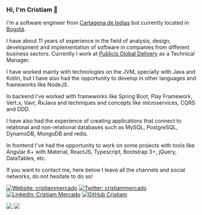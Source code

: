 ### Hi, I'm Cristiam 👋


I'm a software engineer from [Cartagena de Indias](https://en.wikipedia.org/wiki/Cartagena,_Colombia) but currently located in [Bogotá](https://en.wikipedia.org/wiki/Bogot%C3%A1).

I have about 11 years of experience in the field of analysis, design, development and implementation of software in companies from different business sectors. Currently I work at [Publicis Global Delivery](https://careers.bypgd.com/about-us) as a Technical Manager.

I have worked mainly with technologies on the JVM, specially with Java and Kotlin, but I have also had the opportunity to develop in other languages and frameworks like NodeJS. 

In backend I've worked with frameworks like Spring Boot, Play Framework, Vert.x, Vavr, RxJava and techniques and concepts like microservices, CQRS and DDD.

I have also had the experience of creating applications that connect to relational and non-relational databases such as MySQL, PostgreSQL, DynamoDB, MongoDB and redis.

In frontend I've had the opportunity to work on some projects with tools like Angular 6+ with Material, ReactJS, Typescript, Bootstrap 3+, jQuery, DataTables, etc.

If you want to contact me, here below I leave all the channels and social networks, do not hesitate to do so!

[![Website: cristiammercado](https://img.shields.io/badge/Website-555555.svg?&style=flat-square&logo=Google-Chrome&logoColor=white&link=https://www.cristiammercado.com/)](https://www.cristiammercado.com/en) [![Twitter: cristiammercado](https://img.shields.io/twitter/follow/cristiammercado?color=0CA1F3&label=Twitter&logo=twitter&logoColor=white&style=flat-square)](https://twitter.com/cristiammercado) [![Linkedin: Cristiam Mercado](https://img.shields.io/badge/LinkedIn-779-blue?style=flat-square&logo=Linkedin&color=0C69BF&logoColor=white&link=https://www.linkedin.com/in/cristiammercado/)](https://linkedin.com/in/cristiammercado) [![GitHub Cristiam](https://img.shields.io/github/followers/cristiammercado?style=flat-square&logo=github&label=GitHub&color=e3e3e3)](https://github.com/cristiammercado)




![](https://komarev.com/ghpvc/?username=cristiammercado&color=fab400&style=flat-square)
![](https://hit.yhype.me/github/profile?user_id=4806666)
